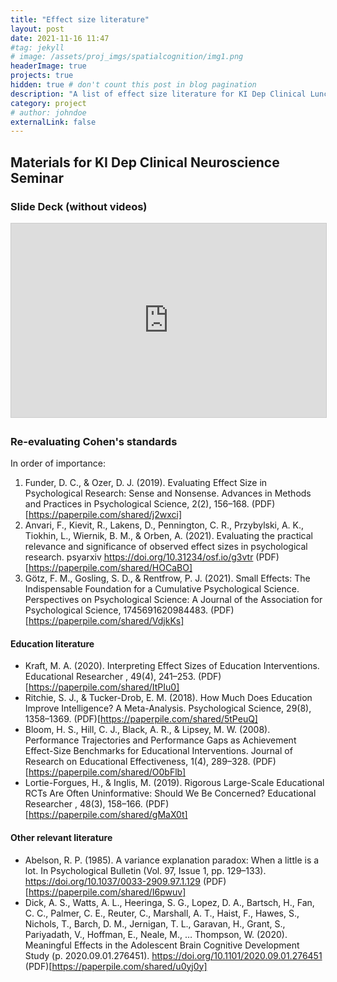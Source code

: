 ```yaml
---
title: "Effect size literature"
layout: post
date: 2021-11-16 11:47
#tag: jekyll
# image: /assets/proj_imgs/spatialcognition/img1.png
headerImage: true
projects: true
hidden: true # don't count this post in blog pagination
description: "A list of effect size literature for KI Dep Clinical Lunch seminar"
category: project
# author: johndoe
externalLink: false
---
```


## Materials for KI Dep Clinical Neuroscience Seminar

### Slide Deck (without videos)
<iframe src="https://www.dropbox.com/s/9ipur52kur9xzuq/UCL_CEN_nkj.pptx?dl=0" width="560" height="310" frameborder="0" marginwidth="0" marginheight="0" scrolling="no" style="border:1px solid #CCC; border-width:1px; margin-bottom:5px; max-width: 100%;" allowfullscreen> </iframe>

### Re-evaluating Cohen's standards

In order of importance:

1. Funder, D. C., & Ozer, D. J. (2019). Evaluating Effect Size in Psychological Research: Sense and Nonsense. Advances in Methods and Practices in Psychological Science, 2(2), 156–168. (PDF)[https://paperpile.com/shared/j2wxci]
2. Anvari, F., Kievit, R., Lakens, D., Pennington, C. R., Przybylski, A. K., Tiokhin, L., Wiernik, B. M., & Orben, A. (2021). Evaluating the practical relevance and significance of observed effect sizes in psychological research. psyarxiv https://doi.org/10.31234/osf.io/g3vtr (PDF)[https://paperpile.com/shared/HOCaBO]
3. Götz, F. M., Gosling, S. D., & Rentfrow, P. J. (2021). Small Effects: The Indispensable Foundation for a Cumulative Psychological Science. Perspectives on Psychological Science: A Journal of the Association for Psychological Science, 1745691620984483. (PDF)[https://paperpile.com/shared/VdjkKs]

#### Education literature
- Kraft, M. A. (2020). Interpreting Effect Sizes of Education Interventions. Educational Researcher , 49(4), 241–253. (PDF)[https://paperpile.com/shared/ItPIu0]
- Ritchie, S. J., & Tucker-Drob, E. M. (2018). How Much Does Education Improve Intelligence? A Meta-Analysis. Psychological Science, 29(8), 1358–1369. (PDF)[https://paperpile.com/shared/5tPeuQ]
- Bloom, H. S., Hill, C. J., Black, A. R., & Lipsey, M. W. (2008). Performance Trajectories and Performance Gaps as Achievement Effect-Size Benchmarks for Educational Interventions. Journal of Research on Educational Effectiveness, 1(4), 289–328. (PDF)[https://paperpile.com/shared/O0bFlb]
- Lortie-Forgues, H., & Inglis, M. (2019). Rigorous Large-Scale Educational RCTs Are Often Uninformative: Should We Be Concerned? Educational Researcher , 48(3), 158–166. (PDF)[https://paperpile.com/shared/gMaX0t]


#### Other relevant literature


- Abelson, R. P. (1985). A variance explanation paradox: When a little is a lot. In Psychological Bulletin (Vol. 97, Issue 1, pp. 129–133). https://doi.org/10.1037/0033-2909.97.1.129 (PDF)[https://paperpile.com/shared/I6pwuv]
- Dick, A. S., Watts, A. L., Heeringa, S. G., Lopez, D. A., Bartsch, H., Fan, C. C., Palmer, C. E., Reuter, C., Marshall, A. T., Haist, F., Hawes, S., Nichols, T., Barch, D. M., Jernigan, T. L., Garavan, H., Grant, S., Pariyadath, V., Hoffman, E., Neale, M., … Thompson, W. (2020). Meaningful Effects in the Adolescent Brain Cognitive Development Study (p. 2020.09.01.276451). https://doi.org/10.1101/2020.09.01.276451 (PDF)[https://paperpile.com/shared/u0yj0y]



